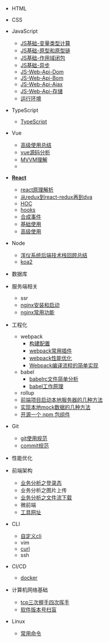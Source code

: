 
<!-- [HTML](/) -->
* HTML

* CSS

* JavaScript

  * [JS基础-变量类型计算](/javascript/base_1.md)
  * [JS基础-原型和原型链](/javascript/base_2.md)
  * [JS基础-作用域闭包](/javascript/base_3.md)
  * [JS基础-异步](/javascript/base_4.md)
  * [JS-Web-Api-Dom](/javascript/base_5.md)
  * [JS-Web-Api-Bom](/javascript/base_6.md)
  * [JS-Web-Api-Ajax](/javascript/base_7.md)
  * [JS-Web-Api-存储](/javascript/base_7.md)
  * [运行环境](/javascript/base_8.md)
* TypeScript 
  * [TypeScript](/typescript/1.md)



* Vue
  * [高级使用总结](/vue/2.md)
  * [vue源码分析](/vue/vueAnalysis.md)
  * [MVVM理解](/vue/1.md)
  * 

* [**React**](/react/index.md)
  * [react原理解析](/react/reactAnalysis.md)
  * [从redux到react-redux再到dva](/react/reduxFlows.md)
  * [HOC](/react/hoc.md)
  * [hooks]()
  * [合成事件](/react/composeEvent.md)
  * [基础使用](/react/baseUse/1.md)
  * [高级使用](/react/advanceUse/1.md)

* Node
  * [浑仪系统后端技术栈回顾总结](/node/hyxt.md)
  * [koa2](/node/koa2.md)

* 数据库

* 服务端相关
  * ssr
  * [nginx安装和启动](/service/nginx01.md)
  * [nginx常用功能](/service/nginx02.md)

* 工程化
  * webpack
    * [构建配置](/工程化/config.md)
    * [webpack常用插件](/工程化/webpackCommonUsePlugin.md)
    * [webpack性能优化](/工程化/performanceOptimize.md)
    * [Webpack编译流程的简单实现](/工程化/webpackCompilerRealize.md)
  * babel
    * [babelrc文件简单分析](/工程化/babelrc.md)
    * [babel工作原理](/工程化/babelPrinciple.md)
  * rollup
  * [前端项目启动本地服务器的几种方法](/工程化/devServer.md)
  * [实现本地mock数据的几种方法](/工程化/mock.md)
  * [开源一个 npm 包组件](/工程化/npmComp.md)

* Git
  * [git使用规范](/git/useStandard.md)
  * [commit规范](/git/commitStandard.md)

* 性能优化

* 前端架构
  * [业务分析之登录态](/前端架构/loginStatus.md)
  * 业务分析之图片上传
  * [业务分析之文件流下载](/前端架构/businessFileDown.md)
  * 微前端
  * [工具网址](/前端架构/utilSites.md)

* CLI
  * [自定义cli](/cli/custom.md)
  * vim
  * [curl](/cli/curl.md)
  * ssh

* CI/CD
  * [docker](/cicd/docker.md)

* 计算机网络基础
  * [tcp三次握手四次挥手]()
  * [软件版本号扫盲](/networkBase/version.md)

* Linux
    * [常用命令](/linux/1.md)

<!-- * 最佳实践 -->
